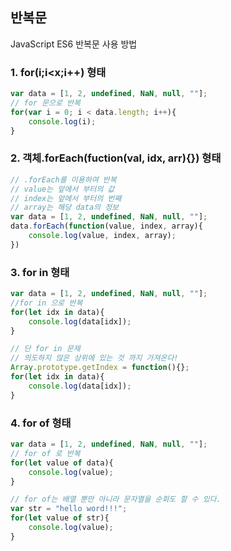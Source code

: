 ## 반복문

JavaScript ES6 반복문 사용 방법

### 1. for(i;i<x;i++) 형태

```javascript
var data = [1, 2, undefined, NaN, null, ""];
// for 문으로 반복
for(var i = 0; i < data.length; i++){
    console.log(i);
}
```

### 2. 객체.forEach(fuction(val, idx, arr){}) 형태

```javascript
// .forEach를 이용하여 반복
// value는 앞에서 부터의 값
// index는 앞에서 부터의 번째
// array는 해당 data의 정보
var data = [1, 2, undefined, NaN, null, ""];
data.forEach(function(value, index, array){
    console.log(value, index, array);
})
```

### 3. for in 형태

```javascript
var data = [1, 2, undefined, NaN, null, ""];
//for in 으로 반복
for(let idx in data){
    console.log(data[idx]);
}

// 단 for in 문제
// 의도하지 않은 상위에 있는 것 까지 가져온다!
Array.prototype.getIndex = function(){};
for(let idx in data){
    console.log(data[idx]);
}
```

### 4. for of 형태

```javascript
var data = [1, 2, undefined, NaN, null, ""];
// for of 로 반복
for(let value of data){
    console.log(value);
}
```

```javascript
// for of는 배열 뿐만 아니라 문자열을 순회도 할 수 있다.
var str = "hello word!!!";
for(let value of str){
    console.log(value);
}
```